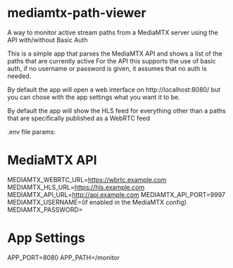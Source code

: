 # mediamtx-path-viewer
A way to monitor active stream paths from a MediaMTX server using the API with/without Basic Auth

This is a simple app that parses the MediaMTX API and shows a list of the paths that are currently active
For the API this supports the use of basic auth, if no username or password is given, it assumes that no auth is needed.

By default the app will open a web interface on http://localhost:8080/
but you can chose with the app settings what you want it to be.

By default the app will show the HLS feed for everything other than a paths that are specifically published as a WebRTC feed

.env file params:

# MediaMTX API
MEDIAMTX_WEBRTC_URL=https://wbrtc.example.com
MEDIAMTX_HLS_URL=https://hls.example.com
MEDIAMTX_API_URL=http://api.example.com
MEDIAMTX_API_PORT=9997
MEDIAMTX_USERNAME=(if enabled in the MediaMTX config)
MEDIAMTX_PASSWORD=

# App Settings
APP_PORT=8080
APP_PATH=/monitor